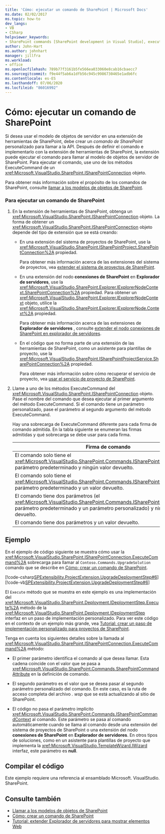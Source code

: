```yaml
---
title: 'Cómo: ejecutar un comando de SharePoint | Microsoft Docs'
ms.date: 02/02/2017
ms.topic: how-to
dev_langs:
- VB
- CSharp
helpviewer_keywords:
- SharePoint commands [SharePoint development in Visual Studio], executing
author: John-Hart
ms.author: johnhart
manager: jillfra
ms.workload:
- office
ms.openlocfilehash: 789b77f3161b5fe566ea033060e8cab16cbaecc7
ms.sourcegitcommit: f9e44f5ab6a1dfb56c945c9986730465e1adb6fc
ms.contentlocale: es-ES
ms.lasthandoff: 07/06/2020
ms.locfileid: "86016992"
---
```

# <a name="how-to-execute-a-sharepoint-command"></a>Cómo: ejecutar un comando de SharePoint
  Si desea usar el modelo de objetos de servidor en una extensión de herramientas de SharePoint, debe crear un *comando de SharePoint* personalizado para llamar a la API. Después de definir el comando e implementarlo con la extensión de herramientas de SharePoint, la extensión puede ejecutar el comando para llamar al modelo de objetos de servidor de SharePoint. Para ejecutar el comando, use uno de los métodos ExecuteCommand de un <xref:Microsoft.VisualStudio.SharePoint.ISharePointConnection> objeto.

 Para obtener más información sobre el propósito de los comandos de SharePoint, consulte [llamar a los modelos de objetos de SharePoint](../sharepoint/calling-into-the-sharepoint-object-models.md).

### <a name="to-execute-a-sharepoint-command"></a>Para ejecutar un comando de SharePoint

1. En la extensión de herramientas de SharePoint, obtenga un <xref:Microsoft.VisualStudio.SharePoint.ISharePointConnection> objeto. La forma de obtener un <xref:Microsoft.VisualStudio.SharePoint.ISharePointConnection> objeto depende del tipo de extensión que se está creando:

    - En una extensión del sistema de proyectos de SharePoint, use la <xref:Microsoft.VisualStudio.SharePoint.ISharePointProject.SharePointConnection%2A> propiedad.

         Para obtener más información acerca de las extensiones del sistema de proyectos, vea [extender el sistema de proyectos de SharePoint](../sharepoint/extending-the-sharepoint-project-system.md).

    - En una extensión del nodo **conexiones de SharePoint** en **Explorador de servidores**, use la <xref:Microsoft.VisualStudio.SharePoint.Explorer.IExplorerNodeContext.SharePointConnection%2A> propiedad. Para obtener un <xref:Microsoft.VisualStudio.SharePoint.Explorer.IExplorerNodeContext> objeto, utilice la <xref:Microsoft.VisualStudio.SharePoint.Explorer.IExplorerNode.Context%2A> propiedad.

         Para obtener más información acerca de las extensiones de **Explorador de servidores** , consulte [extender el nodo conexiones de SharePoint en explorador de servidores](../sharepoint/extending-the-sharepoint-connections-node-in-server-explorer.md).

    - En el código que no forma parte de una extensión de las herramientas de SharePoint, como un asistente para plantillas de proyecto, use la <xref:Microsoft.VisualStudio.SharePoint.ISharePointProjectService.SharePointConnection%2A> propiedad.

         Para obtener más información sobre cómo recuperar el servicio de proyecto, vea [usar el servicio de proyecto de SharePoint](../sharepoint/using-the-sharepoint-project-service.md).

2. Llame a uno de los métodos ExecuteCommand del <xref:Microsoft.VisualStudio.SharePoint.ISharePointConnection> objeto. Pase el nombre del comando que desea ejecutar al primer argumento del método ExecuteCommand. Si el comando tiene un parámetro personalizado, pase el parámetro al segundo argumento del método ExecuteCommand.

     Hay una sobrecarga de ExecuteCommand diferente para cada firma de comando admitida. En la tabla siguiente se enumeran las firmas admitidas y qué sobrecarga se debe usar para cada firma.

    |Firma de comando|Sobrecarga ExecuteCommand que se va a usar|
    |-----------------------|------------------------------------|
    |El comando solo tiene el <xref:Microsoft.VisualStudio.SharePoint.Commands.ISharePointCommandContext> parámetro predeterminado y ningún valor devuelto.|<xref:Microsoft.VisualStudio.SharePoint.ISharePointConnection.ExecuteCommand%2A>|
    |El comando solo tiene el <xref:Microsoft.VisualStudio.SharePoint.Commands.ISharePointCommandContext> parámetro predeterminado y un valor devuelto.|<xref:Microsoft.VisualStudio.SharePoint.ISharePointConnection.ExecuteCommand%2A>|
    |El comando tiene dos parámetros (el <xref:Microsoft.VisualStudio.SharePoint.Commands.ISharePointCommandContext> parámetro predeterminado y un parámetro personalizado) y ningún valor devuelto.|<xref:Microsoft.VisualStudio.SharePoint.ISharePointConnection.ExecuteCommand%2A>|
    |El comando tiene dos parámetros y un valor devuelto.|<xref:Microsoft.VisualStudio.SharePoint.ISharePointConnection.ExecuteCommand%2A>|

## <a name="example"></a>Ejemplo
 En el ejemplo de código siguiente se muestra cómo usar la <xref:Microsoft.VisualStudio.SharePoint.ISharePointConnection.ExecuteCommand%2A> sobrecarga para llamar al `Contoso.Commands.UpgradeSolution` comando que se describe en [Cómo: crear un comando de SharePoint](../sharepoint/how-to-create-a-sharepoint-command.md).

 [!code-csharp[SPExtensibility.ProjectExtension.UpgradeDeploymentStep#6](../sharepoint/codesnippet/CSharp/UpgradeDeploymentStep/deploymentstepextension/upgradestep.cs#6)]
 [!code-vb[SPExtensibility.ProjectExtension.UpgradeDeploymentStep#6](../sharepoint/codesnippet/VisualBasic/upgradedeploymentstep/deploymentstepextension/upgradestep.vb#6)]

 El `Execute` método que se muestra en este ejemplo es una implementación del <xref:Microsoft.VisualStudio.SharePoint.Deployment.IDeploymentStep.Execute%2A> método de la <xref:Microsoft.VisualStudio.SharePoint.Deployment.IDeploymentStep> interfaz en un paso de implementación personalizado. Para ver este código en el contexto de un ejemplo más grande, vea [Tutorial: crear un paso de implementación personalizado para proyectos de SharePoint](../sharepoint/walkthrough-creating-a-custom-deployment-step-for-sharepoint-projects.md).

 Tenga en cuenta los siguientes detalles sobre la llamada al <xref:Microsoft.VisualStudio.SharePoint.ISharePointConnection.ExecuteCommand%2A> método:

- El primer parámetro identifica el comando al que desea llamar. Esta cadena coincide con el valor que se pasa a <xref:Microsoft.VisualStudio.SharePoint.Commands.SharePointCommandAttribute> en la definición de comando.

- El segundo parámetro es el valor que se desea pasar al segundo parámetro personalizado del comando. En este caso, es la ruta de acceso completa del archivo *. wsp* que se está actualizando al sitio de SharePoint.

- El código no pasa el parámetro implícito <xref:Microsoft.VisualStudio.SharePoint.Commands.ISharePointCommandContext> al comando. Este parámetro se pasa al comando automáticamente cuando se llama al comando desde una extensión del sistema de proyectos de SharePoint o una extensión del nodo **conexiones de SharePoint** en **Explorador de servidores**. En otros tipos de soluciones, como en un asistente para plantillas de proyecto que implementa la <xref:Microsoft.VisualStudio.TemplateWizard.IWizard> interfaz, este parámetro es **null**.

## <a name="compile-the-code"></a>Compilar el código
 Este ejemplo requiere una referencia al ensamblado Microsoft. VisualStudio. SharePoint.

## <a name="see-also"></a>Consulte también
- [Llamar a los modelos de objetos de SharePoint](../sharepoint/calling-into-the-sharepoint-object-models.md)
- [Cómo: crear un comando de SharePoint](../sharepoint/how-to-create-a-sharepoint-command.md)
- [Tutorial: extender Explorador de servidores para mostrar elementos Web](../sharepoint/walkthrough-extending-server-explorer-to-display-web-parts.md)
